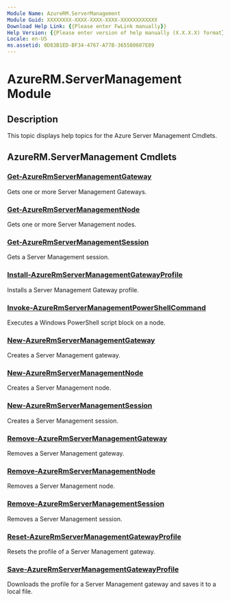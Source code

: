 ```yaml
---
Module Name: AzureRM.ServerManagement
Module Guid: XXXXXXXX-XXXX-XXXX-XXXX-XXXXXXXXXXXX
Download Help Link: {{Please enter FwLink manually}}
Help Version: {{Please enter version of help manually (X.X.X.X) format}}
Locale: en-US
ms.assetid: 0D83B1ED-BF34-4767-A77B-365580607E89
---
```


# AzureRM.ServerManagement Module
## Description
This topic displays help topics for the Azure Server Management Cmdlets.

## AzureRM.ServerManagement Cmdlets
### [Get-AzureRmServerManagementGateway](./Get-AzureRmServerManagementGateway.md)
Gets one or more Server Management Gateways.


### [Get-AzureRmServerManagementNode](./Get-AzureRmServerManagementNode.md)
Gets one or more Server Management nodes.


### [Get-AzureRmServerManagementSession](./Get-AzureRmServerManagementSession.md)
Gets a Server Management session.


### [Install-AzureRmServerManagementGatewayProfile](./Install-AzureRmServerManagementGatewayProfile.md)
Installs a Server Management Gateway profile.


### [Invoke-AzureRmServerManagementPowerShellCommand](./Invoke-AzureRmServerManagementPowerShellCommand.md)
Executes a Windows PowerShell script block on a node.


### [New-AzureRmServerManagementGateway](./New-AzureRmServerManagementGateway.md)
Creates a Server Management gateway.


### [New-AzureRmServerManagementNode](./New-AzureRmServerManagementNode.md)
Creates a Server Management node.


### [New-AzureRmServerManagementSession](./New-AzureRmServerManagementSession.md)
Creates a Server Management session.


### [Remove-AzureRmServerManagementGateway](./Remove-AzureRmServerManagementGateway.md)
Removes a Server Management gateway.


### [Remove-AzureRmServerManagementNode](./Remove-AzureRmServerManagementNode.md)
Removes a Server Management node.


### [Remove-AzureRmServerManagementSession](./Remove-AzureRmServerManagementSession.md)
Removes a Server Management session.


### [Reset-AzureRmServerManagementGatewayProfile](./Reset-AzureRmServerManagementGatewayProfile.md)
Resets the profile of a Server Management gateway.


### [Save-AzureRmServerManagementGatewayProfile](./Save-AzureRmServerManagementGatewayProfile.md)
Downloads the profile for a Server Management gateway and saves it to a local file.



